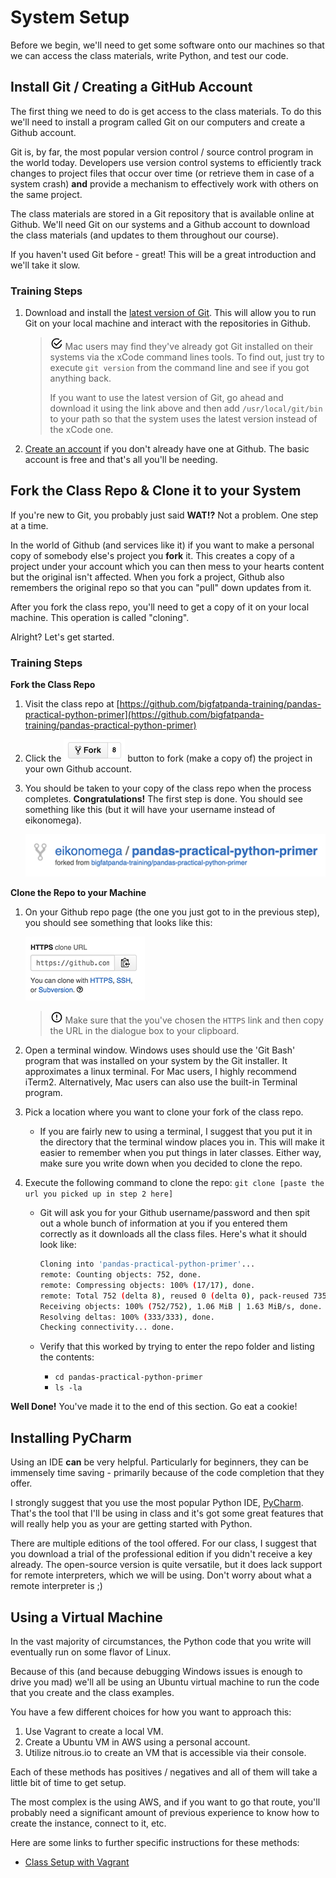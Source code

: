 # System Setup
Before we begin, we'll need to get some software onto our machines so that
we can access the class materials, write Python, and test our code.

## Install Git / Creating a GitHub Account
The first thing we need to do is get access to the class materials.  To do this
we'll need to install a program called Git on our computers and create a 
Github account.

Git is, by far, the most popular version control / source control program in
the world today.  Developers use version control systems to efficiently track
changes to project files that occur over time (or retrieve them in case of 
a system crash) **and** provide a mechanism to effectively work with others on 
the same project.

The class materials are stored in a Git repository that is available online
at Github.  We'll need Git on our systems and a Github account to download the
class materials (and updates to them throughout our course).

If you haven't used Git before - great!  This will be a great introduction and
we'll take it slow.

### Training Steps
1. Download and install the [latest version of Git](https://git-scm.com/downloads).
This will allow you to run Git on your local machine and interact with the
repositories in Github.

    > ![Reminder](../images/reminder.png) Mac users may find they've already
    > got Git installed on their systems via the xCode command lines tools.  To
    > find out, just try to execute `git version` from the command line and see
    > if you got anything back.
    >
    > If you want to use the latest version of Git, go ahead and download it
    > using the link above and then add `/usr/local/git/bin` to your path so that
    > the system uses the latest version instead of the xCode one.
    
2. [Create an account](https://github.com/join) if you don't already have one 
at Github.  The basic account is free and that's all you'll be needing.


## Fork the Class Repo & Clone it to your System
If you're new to Git, you probably just said **WAT!?**  Not a problem.  One
step at a time.

In the world of Github (and services like it) if you want to make a personal
copy of somebody else's project you **fork** it.  This creates a copy of a
project under your account which you can then mess to your hearts content 
but the original isn't affected.  When you fork a project, Github also remembers 
the original repo so that you can "pull" down updates from it.

After you fork the class repo, you'll need to get a copy of it on your local 
machine.  This operation is called "cloning".

Alright?  Let's get started.

### Training Steps

**Fork the Class Repo**

1. Visit the class repo at [https://github.com/bigfatpanda-training/pandas-practical-python-primer](https://github.com/bigfatpanda-training/pandas-practical-python-primer)
2. Click the ![github-fork.png](../images/github-fork.png) button to fork 
(make a copy of) the project in your own Github account.  
3. You should be taken to your copy of the class repo when the process 
completes. **Congratulations!**  The first step is done.  You should see
something like this (but it will have your username instead of eikonomega).

    ![forked repo](../images/github-forked-repo.png)

**Clone the Repo to your Machine**

1. On your Github repo page (the one you just got to in the previous step), 
you should see something that looks like this:

    ![clone-repo-url](../images/github-clone-repo.png)
    
    > ![alert.png](../images/alert.png) Make sure that the you've chosen the 
    `HTTPS` link and then copy the URL in the dialogue box to your clipboard.  

3. Open a terminal window.  Windows uses should use the 'Git Bash' program
that was installed on your system by the Git installer.  It approximates a
linux terminal.  For Mac users, I highly recommend iTerm2.  Alternatively,
Mac users can also use the built-in Terminal program.

4. Pick a location where you want to clone your fork of the class repo.  
    - If you are fairly new to using a terminal, I suggest that you put it in the 
directory that the terminal window places you in.  This will make it easier 
to remember when you put things in later classes.  Either way, make sure 
you write down when you decided to clone the repo.
 
5. Execute the following command to clone the repo: 
`git clone [paste the url you picked up in step 2 here]`
    - Git will ask you for your Github username/password and then spit out a
whole bunch of information at you if you entered them correctly as it downloads
all the class files.  Here's what it should look like:

        ```bash
        Cloning into 'pandas-practical-python-primer'...
        remote: Counting objects: 752, done.
        remote: Compressing objects: 100% (17/17), done.
        remote: Total 752 (delta 8), reused 0 (delta 0), pack-reused 735
        Receiving objects: 100% (752/752), 1.06 MiB | 1.63 MiB/s, done.
        Resolving deltas: 100% (333/333), done.
        Checking connectivity... done.
        ```

    - Verify that this worked by trying to enter the repo folder and listing the contents:
        - `cd pandas-practical-python-primer`
        - `ls -la`
        
**Well Done!** You've made it to the end of this section.  Go eat a cookie!

## Installing PyCharm
Using an IDE **can** be very helpful. Particularly for beginners, they
can be immensely time saving - primarily because of the code completion
that they offer.

I strongly suggest that you use the most popular Python IDE, [PyCharm](https://www.jetbrains.com/pycharm/).
That's the tool that I'll be using in class and it's got some great features
that will really help you as your are getting started with Python.

There are multiple editions of the tool offered.  For our class, I suggest
that you download a trial of the professional edition if you didn't receive
a key already.  The open-source version is quite versatile, but it does lack
support for remote interpreters, which we will be using. Don't worry about 
what a remote interpreter is ;)

## Using a Virtual Machine
In the vast majority of circumstances, the Python code that you write will
eventually run on some flavor of Linux.

Because of this (and because debugging Windows issues is enough to drive you
mad) we'll all be using an Ubuntu virtual machine to run the code that you
create and the class examples.

You have a few different choices for how you want to approach this:

1. Use Vagrant to create a local VM.
2. Create a Ubuntu VM in AWS using a personal account.
3. Utilize nitrous.io to create an VM that is accessible via their console.

Each of these methods has positives / negatives and all of them will take a
little bit of time to get setup.
  
The most complex is the using AWS, and if you want to go that route, you'll
probably need a significant amount of previous experience to know how to 
create the instance, connect to it, etc.

Here are some links to further specific instructions for these methods:
* [Class Setup with Vagrant](vagrant.md)